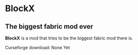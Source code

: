 # BlockX
## The biggest fabric mod ever

**BlockX** is a mod that tries to be the biggest fabric mod there is. 

Curseforge download: None Yet